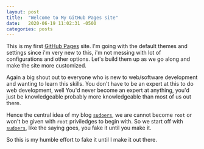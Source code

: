 ```yaml
---
layout: post
title:  "Welcome to My GitHub Pages site"
date:   2020-06-19 11:02:31 -0500
categories: posts
---
```

This is my first [GitHub Pages](https://pages.github.com/) site. I'm going with the default themes and settings since i'm very new to this, i'm not messing with lot of configurations and other options. Let's build them up as we go along and make the site more customized.

Again a big shout out to everyone who is new to web/software development and wanting to learn this skills. You don't have to be an expert at this to do web development, well You'd never become an expert at anything, you'd just be knowledgeable probably more knowledgeable than most of us out there.

Hence the central idea of my blog [`sudoers`](https://gpmateen.github.io/), we are cannot become `root` or won't be given with `root` priviledges to begin with. So we start off with [`sudoers`](https://gpmateen.github.io/), like the saying goes, you fake it until you make it.

So this is my humble effort to fake it until I make it out there.